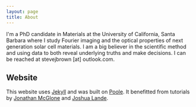 ```yaml
---
layout: page
title: About
---
```


I'm a PhD candidate in Materials at the University of California, Santa Barbara
where I study Fourier imaging and the optical properties of next generation
solar cell materials. I am a big believer in the scientific method and using
data to both reveal underlying truths and make decisions. I can be reached at
stevejbrown [at] outlook.com.

## Website

This website uses [Jekyll](http://jekyllrb.com) and was built on [Poole](http://getpoole.com/). It
benefitted from tutorials by [Jonathan McGlone](http://jmcglone.com/guides/github-pages/) and
[Joshua Lande](http://joshualande.com/jekyll-github-pages-poole/).
